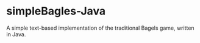 # simpleBagles-Java
A simple text-based implementation of the traditional Bagels game, written in Java.
